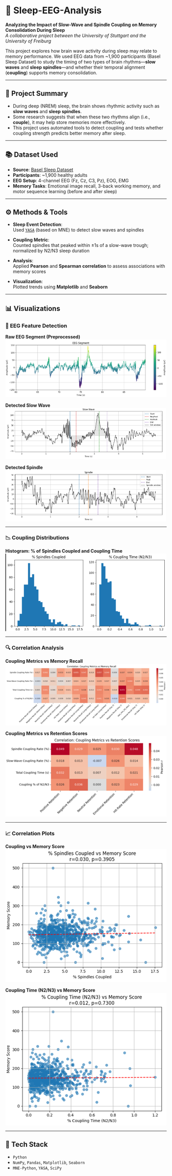 # 🧠 Sleep-EEG-Analysis

**Analyzing the Impact of Slow-Wave and Spindle Coupling on Memory Consolidation During Sleep**  
*A collaborative project between the University of Stuttgart and the University of Freiburg*

This project explores how brain wave activity during sleep may relate to memory performance. We used EEG data from ~1,900 participants (Basel Sleep Dataset) to study the timing of two types of brain rhythms—**slow waves** and **sleep spindles**—and whether their temporal alignment (**coupling**) supports memory consolidation.

---

## 🧾 Project Summary

- During deep (NREM) sleep, the brain shows rhythmic activity such as **slow waves** and **sleep spindles**.
- Some research suggests that when these two rhythms align (i.e., **couple**), it may help store memories more effectively.
- This project uses automated tools to detect coupling and tests whether coupling strength predicts better memory after sleep.

---

## 📚 Dataset Used

- **Source**: [Basel Sleep Dataset](https://www.nature.com/articles/s41597-022-01204-5)  
- **Participants**: ~1,900 healthy adults  
- **EEG Setup**: 4-channel EEG (Fz, Cz, C3, Pz), EOG, EMG  
- **Memory Tasks**: Emotional image recall, 3-back working memory, and motor sequence learning (before and after sleep)

---

## ⚙️ Methods & Tools

- **Sleep Event Detection**:  
  Used [`YASA`](https://github.com/raphaelvallat/yasa) (based on MNE) to detect slow waves and spindles

- **Coupling Metric**:  
  Counted spindles that peaked within ±1s of a slow-wave trough; normalized by N2/N3 sleep duration

- **Analysis**:  
  Applied **Pearson** and **Spearman correlation** to assess associations with memory scores

- **Visualization**:  
  Plotted trends using **Matplotlib** and **Seaborn**

---

## 📊 Visualizations

### 🧠 EEG Feature Detection

**Raw EEG Segment (Preprocessed)**  
![Raw EEG](results/raw_filtered_eeg_example.png)

**Detected Slow Wave**  
![Slow Wave](results/slowwave.png)

**Detected Spindle**  
![Spindle](results/spindle.png)

---

### 📉 Coupling Distributions

**Histogram: % of Spindles Coupled and Coupling Time**  
![Coupling Histograms](results/histograms_coupling_memory.png)

---

### 🔍 Correlation Analysis

**Coupling Metrics vs Memory Recall**  
![Heatmap Recall](results/heatmap_recall.png)

**Coupling Metrics vs Retention Scores**  
![Heatmap Retention](results/heatmapretention.png)

---

### 📈 Correlation Plots

**Coupling vs Memory Score**  
![Spindle vs Memory](results/scatter_spindle_memory.png)

**Coupling Time (N2/N3) vs Memory Score**  
![Coupling Time vs Memory](results/scatter_time_memory.png)

---

## 🧰 Tech Stack

- `Python`
- `NumPy`, `Pandas`, `Matplotlib`, `Seaborn`
- `MNE-Python`, `YASA`, `SciPy`

